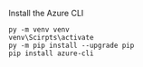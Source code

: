 Install the Azure CLI
```cli
py -m venv venv
venv\Scirpts\activate
py -m pip install --upgrade pip
pip install azure-cli
```
